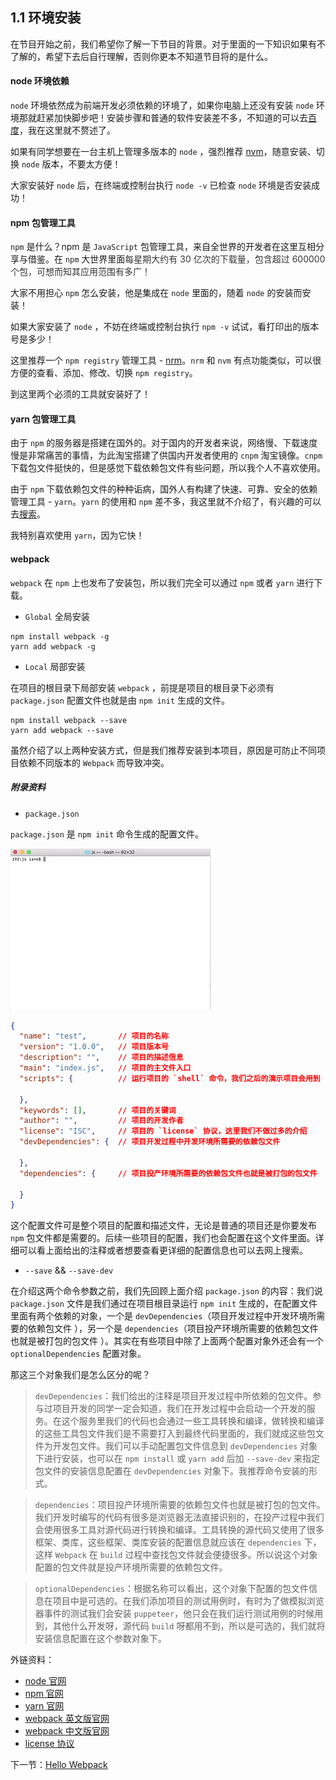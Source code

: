 ## 1.1 环境安装

在节目开始之前，我们希望你了解一下节目的背景。对于里面的一下知识如果有不了解的，希望下去后自行理解，否则你更本不知道节目将的是什么。

#### node 环境依赖

`node` 环境依然成为前端开发必须依赖的环境了，如果你电脑上还没有安装 `node` 环境那就赶紧加快脚步吧！安装步骤和普通的软件安装差不多，不知道的可以去[百度](https://www.baidu.com/s?ie=utf-8&f=8&rsv_bp=1&rsv_idx=2&tn=baiduhome_pg&wd=node%20&rsv_spt=1&oq=webpack&rsv_pq=94234cc300038cbe&rsv_t=cfc0c7eVE6pzn7akl7xgYp1Wh5J5x1E69zmm2nA7k7PuuXJ8%2FSnnOzC76Fzf70dw99v9&rqlang=cn&rsv_enter=1&inputT=2791&rsv_sug3=14&rsv_sug1=12&rsv_sug7=100&rsv_sug2=0&rsv_sug4=2791&rsv_sug=1)，我在这里就不赘述了。

如果有同学想要在一台主机上管理多版本的 `node` ，强烈推荐 [nvm](https://www.baidu.com/s?ie=utf-8&f=8&rsv_bp=1&rsv_idx=2&tn=baiduhome_pg&wd=nvm&rsv_spt=1&oq=mvn&rsv_pq=81173879000114b9&rsv_t=1ac3WezslGTE4zQOs9nj4sOS2%2F%2BP9wvaj4wxv2rN95zWtxtTM0f24LWYoTDJtOnto%2FCd&rqlang=cn&rsv_enter=1&inputT=783&rsv_sug3=19&rsv_sug1=16&rsv_sug7=100&bs=mvn)，随意安装、切换 `node` 版本，不要太方便！

大家安装好 `node` 后，在终端或控制台执行 `node -v` 已检查 `node` 环境是否安装成功！

#### npm 包管理工具

`npm` 是什么？npm 是 `JavaScript` 包管理工具，来自全世界的开发者在这里互相分享与借鉴。在 `npm` 大世界里面<span data-type="color" style="color:rgb(51, 51, 51)"><span data-type="background" style="background-color:rgb(255, 255, 255)">每星期大约有 30 亿次的下载量，包含超过 600000 个包，可想而知其应用范围有多广！</span></span>

大家不用担心 `npm` 怎么安装，他是集成在 `node` 里面的，随着 `node` 的安装而安装！

如果大家安装了 `node` ，不妨在终端或控制台执行 `npm -v` 试试，看打印出的版本号是多少！

这里推荐一个 `npm registry` 管理工具 - [nrm](https://www.baidu.com/s?ie=utf-8&f=8&rsv_bp=1&rsv_idx=2&tn=baiduhome_pg&wd=nrm&rsv_spt=1&oq=markdown%2520%25E5%25B1%2585%25E5%258F%25B3&rsv_pq=b2526721000408e0&rsv_t=dbccy5%2BbdSNM0mrVUWfuLddUwjjRxklHI0%2BwiTGFwtSaUl9dL1i3axtDozTvsLQGpO2J&rqlang=cn&rsv_enter=1&inputT=1323&sug=markdown&rsv_sug3=131&rsv_sug1=99&rsv_sug7=100&rsv_sug2=0&rsv_sug4=1323)。`nrm` 和 `nvm` 有点功能类似，可以很方便的查看、添加、修改、切换 `npm registry`。

到这里两个必须的工具就安装好了！

#### yarn 包管理工具

由于 `npm` 的服务器是搭建在国外的。对于国内的开发者来说，网络慢、下载速度慢是非常痛苦的事情，为此淘宝搭建了供国内开发者使用的 `cnpm` 淘宝镜像。`cnpm` 下载包文件挺快的，但是感觉下载依赖包文件有些问题，所以我个人不喜欢使用。

由于 `npm` 下载依赖包文件的种种诟病，国外人有构建了快速、可靠、安全的依赖管理工具 - `yarn`。`yarn` 的使用和 `npm` 差不多，我这里就不介绍了，有兴趣的可以去[搜索](https://www.baidu.com/s?ie=utf-8&f=8&rsv_bp=1&rsv_idx=2&tn=baiduhome_pg&wd=yarn&rsv_spt=1&oq=cnpm&rsv_pq=9c3b42880004efd0&rsv_t=5deed8kUI6bL42Ytde%2B3FywZKdK3q3qCcYCCRcR%2FdP63Zxpz8WdHJDGdttxH02r1SePv&rqlang=cn&rsv_enter=0&inputT=3654&sug=markdown&rsv_sug3=142&rsv_sug4=3654&rsv_jmp=slow)。

我特别喜欢使用 `yarn`，因为它快！

#### webpack 

`webpack` 在 `npm` 上也发布了安装包，所以我们完全可以通过 `npm` 或者 `yarn` 进行下载。

- `Global` 全局安装

```
npm install webpack -g
yarn add webpack -g
```

- `Local` 局部安装

在项目的根目录下局部安装 `webpack` ，前提是项目的根目录下必须有 `package.json` 配置文件也就是由 `npm init` 生成的文件。

```
npm install webpack --save
yarn add webpack --save
```

虽然介绍了以上两种安装方式，但是我们推荐安装到本项目，原因是可防止不同项目依赖不同版本的 `Webpack` 而导致冲突。

##### 附录资料

- `package.json`

`package.json` 是 `npm init` 命令生成的配置文件。

![](/assets/package.gif)

```json
{
  "name": "test",       // 项目的名称
  "version": "1.0.0",   // 项目版本号
  "description": "",    // 项目的描述信息
  "main": "index.js",   // 项目的主文件入口
  "scripts": {          // 运行项目的 `shell` 命令，我们之后的演示项目会用到
    
  },
  "keywords": [],       // 项目的关键词
  "author": "",         // 项目的开发作者
  "license": "ISC",     // 项目的 `license` 协议，这里我们不做过多的介绍
  "devDependencies": {  // 项目开发过程中开发环境所需要的依赖包文件
    
  },
  "dependencies": {     // 项目投产环境所需要的依赖包文件也就是被打包的包文件
    
  }
}
```

这个配置文件可是整个项目的配置和描述文件，无论是普通的项目还是你要发布 `npm` 包文件都是需要的。后续一些项目的配置，我们也会配置在这个文件里面。详细可以看上面给出的注释或者想要查看更详细的配置信息也可以去网上搜索。

- `--save` && `--save-dev`

在介绍这两个命令参数之前，我们先回顾上面介绍 `package.json` 的内容：我们说 `package.json` 文件是我们通过在项目根目录运行 `npm init` 生成的，在配置文件里面有两个依赖的对象，一个是 `devDependencies`（项目开发过程中开发环境所需要的依赖包文件
），另一个是 `dependencies`（项目投产环境所需要的依赖包文件也就是被打包的包文件
）。其实在有些项目中除了上面两个配置对象外还会有一个 `optionalDependencies` 配置对象。

那这三个对象我们是怎么区分的呢？

> `devDependencies`：我们给出的注释是项目开发过程中所依赖的包文件。参与过项目开发的同学一定会知道，我们在开发过程中会启动一个开发的服务。在这个服务里我们的代码也会通过一些工具转换和编译，做转换和编译的这些工具包文件我们是不需要打入到最终代码里面的，我们就成这些包文件为开发包文件。我们可以手动配置包文件信息到 `devDependencies` 对象下进行安装，也可以在 `npm install` 或 `yarn add` 后加 `--save-dev` 来指定包文件的安装信息配置在 `devDependencies` 对象下。我推荐命令安装的形式。

> `dependencies`：项目投产环境所需要的依赖包文件也就是被打包的包文件。我们开发时编写的代码有很多是浏览器无法直接识别的，在投产过程中我们会使用很多工具对源代码进行转换和编译。工具转换的源代码又使用了很多框架、类库，这些框架、类库安装的配置信息就应该在 `dependencies` 下，这样 `Webpack` 在 `build` 过程中查找包文件就会便捷很多。所以说这个对象配置的包文件就是投产环境所需要的依赖包文件。

> `optionalDependencies`：根据名称可以看出，这个对象下配置的包文件信息在项目中是可选的。在我们添加项目的测试用例时，有时为了做模拟浏览器事件的测试我们会安装 `puppeteer`，他只会在我们运行测试用例的时候用到，其他什么开发呀，源代码 `build` 呀都用不到，所以是可选的，我们就将安装信息配置在这个参数对象下。


外链资料：

* [node 官网](https://nodejs.org/zh-cn/)
* [npm 官网](https://www.npmjs.com/)
* [yarn 官网](https://yarn.bootcss.com/)
* [webpack 英文版官网](https://webpack.js.org/)
* [webpack 中文版官网](https://webpack.docschina.org/)
* [license 协议](http://www.ruanyifeng.com/blog/2011/05/how_to_choose_free_software_licenses.html)

下一节：[Hello Webpack](/di-yi-zhang-ru-men-pei-zhi/12-hello-webpack.md)

